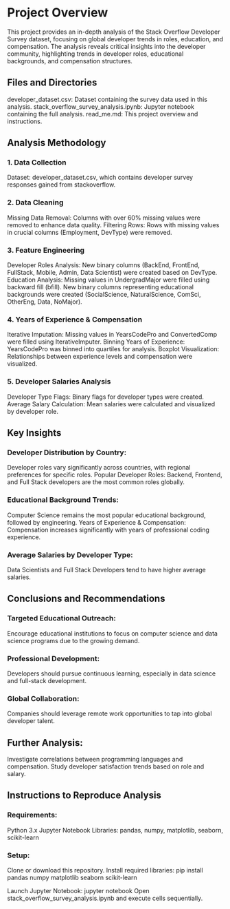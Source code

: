 # Project Overview

This project provides an in-depth analysis of the Stack Overflow Developer Survey dataset, focusing on global developer trends in roles, education, and compensation. The analysis reveals critical insights into the developer community, highlighting trends in developer roles, educational backgrounds, and compensation structures.

## Files and Directories
developer_dataset.csv: Dataset containing the survey data used in this analysis.
stack_overflow_survey_analysis.ipynb: Jupyter notebook containing the full analysis.
read_me.md: This project overview and instructions.


## Analysis Methodology

### 1. Data Collection
Dataset: developer_dataset.csv, which contains developer survey responses gained from stackoverflow.

### 2. Data Cleaning
Missing Data Removal: Columns with over 60% missing values were removed to enhance data quality.
Filtering Rows: Rows with missing values in crucial columns (Employment, DevType) were removed.

### 3. Feature Engineering
Developer Roles Analysis:
New binary columns (BackEnd, FrontEnd, FullStack, Mobile, Admin, Data Scientist) were created based on DevType.
Education Analysis:
Missing values in UndergradMajor were filled using backward fill (bfill).
New binary columns representing educational backgrounds were created (SocialScience, NaturalScience, ComSci, OtherEng, Data, NoMajor).

### 4. Years of Experience & Compensation
Iterative Imputation: Missing values in YearsCodePro and ConvertedComp were filled using IterativeImputer.
Binning Years of Experience: YearsCodePro was binned into quartiles for analysis.
Boxplot Visualization: Relationships between experience levels and compensation were visualized.

### 5. Developer Salaries Analysis
Developer Type Flags: Binary flags for developer types were created.
Average Salary Calculation: Mean salaries were calculated and visualized by developer role.


## Key Insights

### Developer Distribution by Country:
Developer roles vary significantly across countries, with regional preferences for specific roles.
Popular Developer Roles:
Backend, Frontend, and Full Stack developers are the most common roles globally.

### Educational Background Trends:
Computer Science remains the most popular educational background, followed by engineering.
Years of Experience & Compensation:
Compensation increases significantly with years of professional coding experience.

### Average Salaries by Developer Type:
Data Scientists and Full Stack Developers tend to have higher average salaries.

## Conclusions and Recommendations

### Targeted Educational Outreach:
Encourage educational institutions to focus on computer science and data science programs due to the growing demand.

### Professional Development:
Developers should pursue continuous learning, especially in data science and full-stack development.

### Global Collaboration:
Companies should leverage remote work opportunities to tap into global developer talent.

## Further Analysis:
Investigate correlations between programming languages and compensation.
Study developer satisfaction trends based on role and salary.

## Instructions to Reproduce Analysis

### Requirements:
Python 3.x
Jupyter Notebook
Libraries: pandas, numpy, matplotlib, seaborn, scikit-learn

### Setup:
Clone or download this repository.
Install required libraries:
pip install pandas numpy matplotlib seaborn scikit-learn

Launch Jupyter Notebook:
jupyter notebook
Open stack_overflow_survey_analysis.ipynb and execute cells sequentially.
